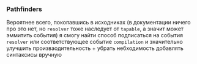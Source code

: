 ### Pathfinders
Вероятнее всего, покопавшись в исходниках (в документации ничего про это нет, но `resolver` тоже наследует от `tapable`, а значит может эммитить события) я смогу найти способ подписаться на события `resolver` или соответствующее событие `compilation` и значительно улучшить произваодительность + убрать небходимость добавлять синтаксисы вручную